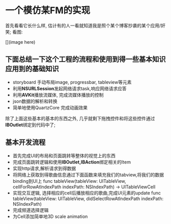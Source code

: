 # 一个模仿某FM的实现

首先看看它长什么样, 估计有的人一看就知道我是照个某个博客抄袭的某个应用/奸笑; 看图:

[](image here)

下面总结一下这个工程的流程和使用到得一些基本知识
应用到的基础知识
---

- storyboard 手动布局image, progressbar, tableview等元素
- 利用**NSURLSession**发起网络请求task,响应网络请求应答
- 利用**AVKit**播放流媒体, 完成流媒体播放的控制
- json数据的解析和转换
- 简单地使用QuartzCore 完成动画效果


除了上面这些基本的基本的东西之外, 几乎就剩下拖拽控件和将这些控件通过**IBOutlet**绑定到代码中了;

基本开发流程
---

- 首先完成UI的布局和页面跳转等整体的视觉上的东西
- 完成页面跳转逻辑和使用**IBOutlet,IBAction**绑定相关的Item
- 实现http请求,解析请求到得数据
- 将网络上获取到得歌曲信息通过下面函数来填充我们的tabview,将我们的数据binding到UI上
      func tableView(tableView: UITableView, cellForRowAtIndexPath indexPath: NSIndexPath) -> UITableViewCell
- 实现交互逻辑, 选择相应的cell后播放相应的歌曲,完成UI元素的update
       func tableView(tableView: UITableView, didSelectRowAtIndexPath indexPath: NSIndexPath) 
- 完成频道选择逻辑
- 为Cell添加简单地3D scale animation



